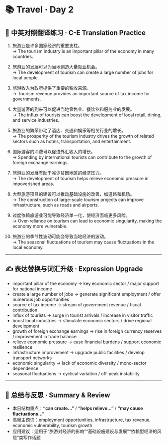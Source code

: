 # 📚 Travel · Day 2

## 📖 中英对照翻译练习 · C-E Translation Practice

1. 旅游业是许多国家经济的重要支柱。  
   → The tourism industry is an important pillar of the economy in many countries.

2. 旅游业的发展可以为当地创造大量就业机会。  
   → The development of tourism can create a large number of jobs for local people.

3. 旅游收入为政府提供了重要的税收来源。  
   → Tourism revenue provides an important source of tax income for governments.

4. 大量游客的到来可以促进当地零售业、餐饮业和服务业的发展。  
   → The influx of tourists can boost the development of local retail, dining, and service industries.

5. 旅游业的繁荣带动了酒店、交通和娱乐等相关行业的增长。  
   → The prosperity of the tourism industry drives the growth of related sectors such as hotels, transportation, and entertainment.

6. 国际游客的消费可以促进外汇收入的增长。  
   → Spending by international tourists can contribute to the growth of foreign exchange earnings.

7. 旅游业的发展有助于减少贫困地区的经济压力。  
   → The development of tourism helps relieve economic pressure in impoverished areas.

8. 大型旅游项目的建设可以推动基础设施的改善，如道路和机场。  
   → The construction of large-scale tourism projects can improve infrastructure, such as roads and airports.

9. 过度依赖旅游业可能导致经济单一化，使经济面临更多风险。  
   → Over-reliance on tourism can lead to economic singularity, making the economy more vulnerable.

10. 旅游业的季节性波动可能会导致当地经济的波动。  
    → The seasonal fluctuations of tourism may cause fluctuations in the local economy.

---

## ✍️ 表达替换与词汇升级 · Expression Upgrade

- important pillar of the economy → key economic sector / major support for national income  
- create a large number of jobs → generate significant employment / offer numerous job opportunities  
- source of tax income → stream of government revenue / fiscal contribution  
- influx of tourists → surge in tourist arrivals / increase in visitor traffic  
- boost local industries → stimulate economic sectors / drive regional development  
- growth of foreign exchange earnings → rise in foreign currency reserves / improvement in trade balance  
- relieve economic pressure → ease financial burdens / support economic resilience  
- infrastructure improvement → upgrade public facilities / develop transport networks  
- economic singularity → lack of economic diversity / mono-sector dependence  
- seasonal fluctuations → cyclical variation / off-peak instability

---

## 🧠 总结与反思 · Summary & Review

- 本日结构重点：**“can create…”** / **“helps relieve…”** / **“may cause fluctuations…”**  
- 高频主题词：employment opportunities, infrastructure, tax revenue, economic vulnerability, tourism growth  
- 应用建议：适用于“旅游对经济的影响”“基础设施建设与发展”“依赖型经济的风险”类写作话题
